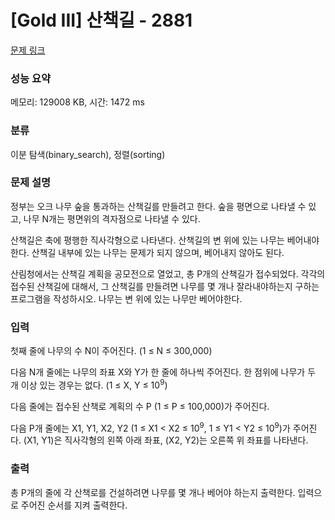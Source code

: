 # [Gold III] 산책길 - 2881 

[문제 링크](https://www.acmicpc.net/problem/2881) 

### 성능 요약

메모리: 129008 KB, 시간: 1472 ms

### 분류

이분 탐색(binary_search), 정렬(sorting)

### 문제 설명

<p>정부는 오크 나무 숲을 통과하는 산책길를 만들려고 한다. 숲을 평면으로 나타낼 수 있고, 나무 N개는 평면위의 격자점으로 나타낼 수 있다.</p>

<p>산책길은 축에 평행한 직사각형으로 나타낸다. 산책길의 변 위에 있는 나무는 베어내야 한다. 산책길 내부에 있는 나무는 문제가 되지 않으며, 베어내지 않아도 된다.</p>

<p>산림청에서는 산책길 계획을 공모전으로 열었고, 총 P개의 산책길가 접수되었다. 각각의 접수된 산책길에 대해서, 그 산책길를 만들려면 나무를 몇 개나 잘라내야하는지 구하는 프로그램을 작성하시오. 나무는 변 위에 있는 나무만 베어야한다.</p>

### 입력 

 <p>첫째 줄에 나무의 수 N이 주어진다. (1 ≤ N ≤ 300,000)</p>

<p>다음 N개 줄에는 나무의 좌표 X와 Y가 한 줄에 하나씩 주어진다. 한 점위에 나무가 두 개 이상 있는 경우는 없다. (1 ≤ X, Y ≤ 10<sup>9</sup>)</p>

<p>다음 줄에는 접수된 산책로 계획의 수 P (1 ≤ P ≤ 100,000)가 주어진다.</p>

<p>다음 P개 줄에는 X1, Y1, X2, Y2 (1 ≤ X1 < X2 ≤ 10<sup>9</sup>, 1 ≤ Y1 < Y2 ≤ 10<sup>9</sup>)가 주어진다. (X1, Y1)은 직사각형의 왼쪽 아래 좌표, (X2, Y2)는 오른쪽 위 좌표를 나타낸다.</p>

### 출력 

 <p>총 P개의 줄에 각 산책로를 건설하려면 나무를 몇 개나 베어야 하는지 출력한다. 입력으로 주어진 순서를 지켜 출력한다.</p>

